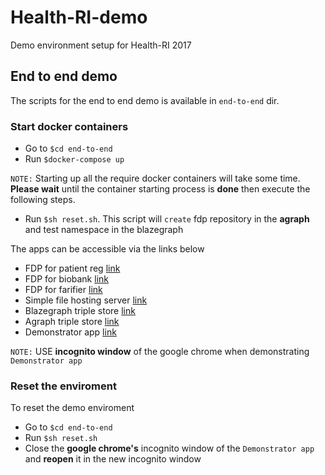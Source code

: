 # Health-RI-demo
Demo environment setup for Health-RI 2017

## End to end demo
The scripts for the end to end demo is available in ``end-to-end`` dir. 

### Start docker containers
* Go to <code>$cd end-to-end</code> 
* Run <code>$docker-compose up</code>

``NOTE:`` Starting up all the require docker containers will take some time. __Please wait__ until the container starting process is __done__ then execute the following steps.
* Run <code>$sh reset.sh</code>. This script will ``create``  fdp repository in the __agraph__ and test namespace in the blazegraph


The apps can be accessible via the links below
* FDP for patient reg [link](http://localhost:8500/fdp)
* FDP for biobank [link](http://localhost:8501/fdp)
* FDP for farifier [link](http://localhost:8502/fdp)
* Simple file hosting server [link](http://localhost:8503)
* Blazegraph triple store [link](http://localhost:8080/blazegraph)
* Agraph triple store [link](http://localhost:10035)
* Demonstrator app [link](http://localhost:8505)

``NOTE:`` USE __incognito window__ of the google chrome when demonstrating ``Demonstrator app``    

### Reset the enviroment
To reset the demo enviroment
* Go to <code>$cd end-to-end</code>
* Run <code>$sh reset.sh</code>
* Close the __google chrome's__ incognito window of the ``Demonstrator app`` and __reopen__ it in the new  incognito window

